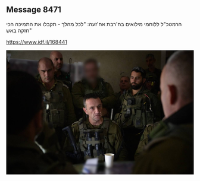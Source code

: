 ## Message 8471

הרמטכ"ל ללוחמי מילואים בח'רבת אח'זעה:
"לכל מהלך - תקבלו את התמיכה הכי חזקה באש"

https://www.idf.il/168441

![Photo](8471/8471_photo.jpg)
